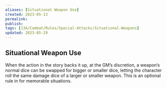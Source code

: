 ```yaml
---
aliases: [Situational Weapon Use]
created: 2023-05-13
permalink: 
publish: 
tags: [13A/Combat/Rules/Special-Attacks/Situational-Weapons]
updated: 2023-05-29
---
```


## Situational Weapon Use

When the action in the story backs it up, at the GM’s discretion, a weapon’s normal dice can be swapped for bigger or smaller dice, letting the character roll the same damage dice of a larger or smaller weapon. This is an optional rule in for memorable situations.